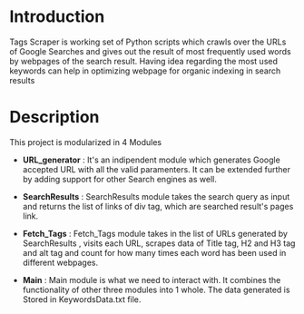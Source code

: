 # Introduction

Tags Scraper is working set of Python scripts which crawls over the URLs of Google Searches and gives out the result of most frequently used words by webpages of the search result. Having idea regarding the most used keywords can help in optimizing webpage for organic indexing in search results

# Description

This project is modularized in 4 Modules

- **URL_generator** : It's an indipendent module which generates Google accepted URL with all the valid paramenters. It can be extended further by adding support for other Search engines as well.

- **SearchResults** : SearchResults module takes the search query as input and returns the list of links of div tag, which are searched result's pages link.

- **Fetch_Tags** : Fetch_Tags module takes in the list of URLs generated by SearchResults , visits each URL, scrapes data of Title tag, H2 and H3 tag and alt tag and count for how many times each word has been used in different webpages.

- **Main** : Main module is what we need to interact with. It combines the functionality of other three modules into 1 whole. The data generated is Stored in KeywordsData.txt file.
